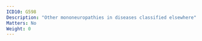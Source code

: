 ```yaml
---
ICD10: G598
Description: "Other mononeuropathies in diseases classified elsewhere"
Matters: No
Weight: 0
---
```

